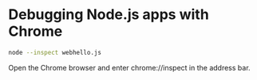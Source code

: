 # Debugging Node.js apps with Chrome

```sh
node --inspect webhello.js
```

Open the Chrome browser and enter chrome://inspect
in the address bar. 
